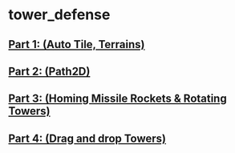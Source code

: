 # tower_defense

## [Part 1: (Auto Tile, Terrains)](https://www.youtube.com/watch?v=tR_8Ch9aZ_Q&list=PLPuNhh82sRgk7S85quXb2_XI8b_jbmruB)
## [Part 2: (Path2D)](https://www.youtube.com/watch?v=O9l1FcXmxv0&list=PLPuNhh82sRgk7S85quXb2_XI8b_jbmruB&index=2)
## [Part 3: (Homing Missile Rockets & Rotating Towers)](https://www.youtube.com/watch?v=AXW4R05ACs0&t=712s)
## [Part 4: (Drag and drop Towers)](https://www.youtube.com/watch?v=h_DsnB-shEE&t=20s)
